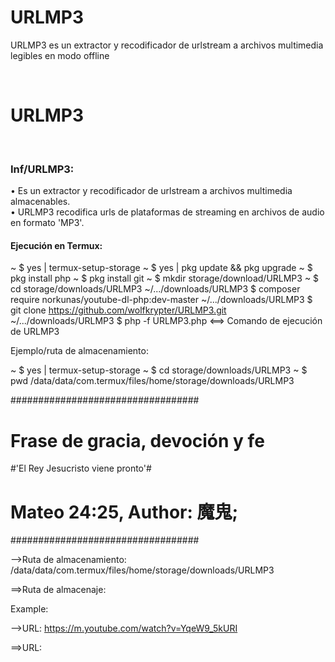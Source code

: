 # URLMP3
URLMP3  es un extractor y recodificador de urlstream a archivos multimedia legibles en modo offline

</br><h1>URLMP3</h1></br>


<h3>Inf/URLMP3:</h3>

• Es un extractor y recodificador de urlstream a archivos multimedia almacenables.                                                  
• URLMP3 recodifica urls de plataformas de streaming en archivos de audio en formato 'MP3'.

<h4>Ejecución en Termux:</h4>

~ $ yes | termux-setup-storage
~ $ yes | pkg update && pkg upgrade
~ $ pkg install php
~ $ pkg install git
~ $ mkdir storage/download/URLMP3
~ $ cd storage/downloads/URLMP3
~/.../downloads/URLMP3 $ composer require norkunas/youtube-dl-php:dev-master
~/.../downloads/URLMP3 $ git clone https://github.com/wolfkrypter/URLMP3.git
~/.../downloads/URLMP3 $ php -f URLMP3.php <==> Comando de ejecución de URLMP3

Ejemplo/ruta de almacenamiento:

~ $ yes | termux-setup-storage
~ $ cd storage/downloads/URLMP3
~ $ pwd
/data/data/com.termux/files/home/storage/downloads/URLMP3


##################################
# Frase de gracia, devoción y fe #
#'El Rey Jesucristo viene pronto'#
#   Mateo 24:25, Author: 魔鬼;   #
##################################


-->Ruta de almacenamiento: /data/data/com.termux/files/home/storage/downloads/URLMP3

==>Ruta de almacenaje:


Example:



-->URL: https://m.youtube.com/watch?v=YqeW9_5kURI

==>URL:
